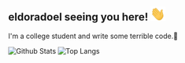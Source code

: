 ## eldoradoel seeing you here! <img src="https://raw.githubusercontent.com/eldoradoel/eldoradoel/master/wave.gif" width="30">

I'm a college student and write some terrible code.🤔

![Github Stats](https://github-readme-stats.vercel.app/api?username=eldoradoel&count_private=true&show_icons=true&include_all_commits=true)
![Top Langs](https://github-readme-stats.vercel.app/api/top-langs/?username=eldoradoel&layout=compact)
